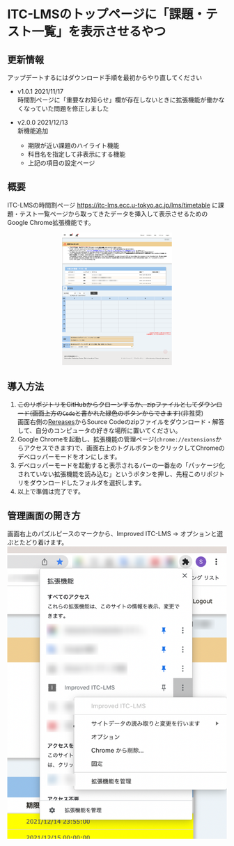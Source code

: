 # ITC-LMSのトップページに「課題・テスト一覧」を表示させるやつ

## 更新情報
アップデートするにはダウンロード手順を最初からやり直してください
- v1.0.1 2021/11/17 <br>
  時間割ページに「重要なお知らせ」欄が存在しないときに拡張機能が働かなくなっていた問題を修正しました

- v2.0.0 2021/12/13 <br>
  新機能追加
  - 期限が近い課題のハイライト機能
  - 科目名を指定して非表示にする機能
  - 上記の項目の設定ページ
  
## 概要
ITC-LMSの時間割ページ
https://itc-lms.ecc.u-tokyo.ac.jp/lms/timetable
に課題・テスト一覧ページから取ってきたデータを挿入して表示させるためのGoogle Chrome拡張機能です。

<div style='text-align: center'>
    <img src='imgs/lms-mosaic.png' width=50%>
</div>


## 導入方法
1. ~~このリポジトリをGitHubからクローンするか、zipファイルとしてダウンロード(画面上方の`Code`と書かれた緑色のボタンからできます)~~(非推奨)<br>画面右側の[Rereases](https://github.com/SosukeHosokawa/improved_itc-lms/releases)からSource Codeのzipファイルをダウンロード・解答して、自分のコンピュータの好きな場所に置いてください。
2. Google Chromeを起動し、拡張機能の管理ページ(`chrome://extensions`からアクセスできます)で、画面右上のトグルボタンをクリックしてChromeのデベロッパーモードをオンにします。
3. デベロッパーモードを起動すると表示されるバーの一番左の「パッケージ化されていない拡張機能を読み込む」というボタンを押し、先程このリポジトリをダウンロードしたフォルダを選択します。
4. 以上で準備は完了です。

## 管理画面の開き方
画面右上のパズルピースのマークから、Improved ITC-LMS → オプションと選ぶとたどり着けます。
![option](imgs/improved_itc_lms_where_option.png)